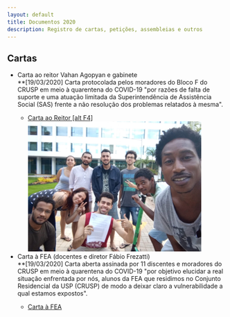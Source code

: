 ```yaml
---
layout: default
title: Documentos 2020
description: Registro de cartas, petições, assembleias e outros
---
```


<!-- 
Em href="" colocar dentro das aspas o link 
do arquivo seja no drive ou no próprio github
LEMBRE-SE SEMPRE DE TORNÁ-LO PÚBLICO
-->

## Cartas
<ul>
	<li>Carta ao reitor Vahan Agopyan e gabinete</li>
	<a style="weight: 500">**[19/03/2020]</a>
	<a>Carta protocolada pelos moradores do Bloco F do CRUSP em meio à quarentena do COVID-19 "por razões de falta de suporte e uma atuação limitada da Superintendência de Assistência Social (SAS) frente a não resolução dos problemas relatados à mesma".</a>
	<ul>
		<li>
			<a href="https://drive.google.com/open?id=1r1KNRLiOqFpINm9027zI-j36EMauxwSM" target="_blank">Carta ao Reitor [alt F4]</a>
			<div><img src="./imagens/foto_entrega_da_carta_10_03_2020.jpeg" height="300px"></div>
		</li>
	</ul>
	<li>Carta à FEA (docentes e diretor Fábio Frezatti)</li>
	<a style="weight: 500">**[19/03/2020]</a>
	<a>Carta aberta assinada por 11 discentes e moradores do CRUSP em meio à quarentena do COVID-19 "por objetivo elucidar a real situação enfrentada por nós, alunos da FEA que residimos no Conjunto Residencial da USP (CRUSP) de modo a deixar claro a vulnerabilidade a qual estamos expostos".<a>
	<ul>
		<li><a href="https://drive.google.com/open?id=1A5d8OMffGuRoEbMazpvRVR98j4wH-xL0" target="_blank">Carta à FEA</a></li>
	</ul>
</ul>

